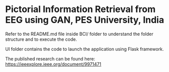 # Pictorial Information Retrieval from EEG using GAN, PES University, India

Refer to the README.md file inside BCI/ folder to understand the folder structure and to execute the code.

UI folder contains the code to launch the application using Flask framework.

The published research can be found here: https://ieeexplore.ieee.org/document/9971471
